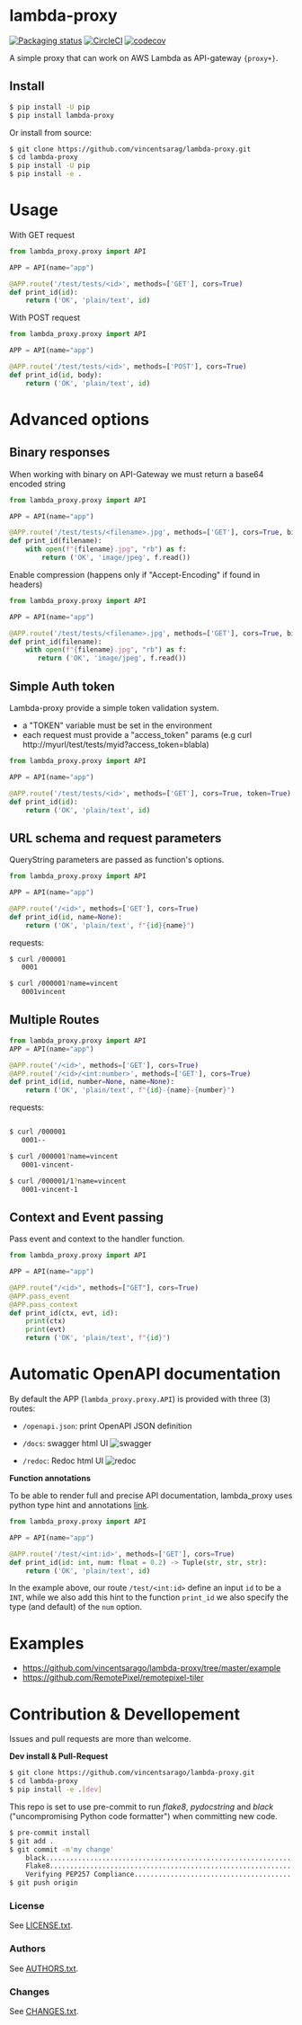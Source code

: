# lambda-proxy

[![Packaging status](https://badge.fury.io/py/lambda-proxy.svg)](https://badge.fury.io/py/rio-tiler-mosaic)
[![CircleCI](https://circleci.com/gh/vincentsarago/lambda-proxy.svg?style=svg)](https://circleci.com/gh/vincentsarago/lambda-proxy)
[![codecov](https://codecov.io/gh/vincentsarago/lambda-proxy/branch/master/graph/badge.svg)](https://codecov.io/gh/vincentsarago/lambda-proxy)

A simple proxy that can work on AWS Lambda as API-gateway `{proxy+}`.

## Install

```bash
$ pip install -U pip
$ pip install lambda-proxy
```

Or install from source:

```bash
$ git clone https://github.com/vincentsarag/lambda-proxy.git
$ cd lambda-proxy
$ pip install -U pip
$ pip install -e .
```

# Usage

With GET request

```python
from lambda_proxy.proxy import API

APP = API(name="app")

@APP.route('/test/tests/<id>', methods=['GET'], cors=True)
def print_id(id):
    return ('OK', 'plain/text', id)
```

With POST request

```python
from lambda_proxy.proxy import API

APP = API(name="app")

@APP.route('/test/tests/<id>', methods=['POST'], cors=True)
def print_id(id, body):
    return ('OK', 'plain/text', id)
```

# Advanced options

## Binary responses

When working with binary on API-Gateway we must return a base64 encoded string

```python
from lambda_proxy.proxy import API

APP = API(name="app")

@APP.route('/test/tests/<filename>.jpg', methods=['GET'], cors=True, binary_b64encode=True)
def print_id(filename):
    with open(f"{filename}.jpg", "rb") as f:
        return ('OK', 'image/jpeg', f.read())

```
Enable compression (happens only if "Accept-Encoding" if found in
headers)

```python
from lambda_proxy.proxy import API

APP = API(name="app")

@APP.route('/test/tests/<filename>.jpg', methods=['GET'], cors=True, binary_b64encode=True, payload_compression_method="gzip")
def print_id(filename):
    with open(f"{filename}.jpg", "rb") as f:
       return ('OK', 'image/jpeg', f.read())
```

## Simple Auth token

Lambda-proxy provide a simple token validation system.

-  a "TOKEN" variable must be set in the environment
-  each request must provide a "access_token" params (e.g curl
   http://myurl/test/tests/myid?access_token=blabla)

```python
from lambda_proxy.proxy import API

APP = API(name="app")

@APP.route('/test/tests/<id>', methods=['GET'], cors=True, token=True)
def print_id(id):
    return ('OK', 'plain/text', id)
```

## URL schema and request parameters

QueryString parameters are passed as function's options.

```python
from lambda_proxy.proxy import API

APP = API(name="app")

@APP.route('/<id>', methods=['GET'], cors=True)
def print_id(id, name=None):
    return ('OK', 'plain/text', f"{id}{name}")
```

requests:

```bash
$ curl /000001
   0001

$ curl /000001?name=vincent
   0001vincent
```

## Multiple Routes


```python
from lambda_proxy.proxy import API
APP = API(name="app")

@APP.route('/<id>', methods=['GET'], cors=True)
@APP.route('/<id>/<int:number>', methods=['GET'], cors=True)
def print_id(id, number=None, name=None):
    return ('OK', 'plain/text', f"{id}-{name}-{number}")
```
requests:

```bash

$ curl /000001
   0001--

$ curl /000001?name=vincent
   0001-vincent-

$ curl /000001/1?name=vincent
   0001-vincent-1
```

## Context and Event passing

Pass event and context to the handler function.

```python
from lambda_proxy.proxy import API

APP = API(name="app")

@APP.route("/<id>", methods=["GET"], cors=True)
@APP.pass_event
@APP.pass_context
def print_id(ctx, evt, id):
    print(ctx)
    print(evt)
    return ('OK', 'plain/text', f"{id}")
```

# Automatic OpenAPI documentation

By default the APP (`lambda_proxy.proxy.API`) is provided with three (3) routes: 
- `/openapi.json`: print OpenAPI JSON definition 

- `/docs`: swagger html UI 
![swagger](https://user-images.githubusercontent.com/10407788/58707335-9cbb0480-8382-11e9-927f-8d992cf2531a.jpg)

- `/redoc`: Redoc html UI 
![redoc](https://user-images.githubusercontent.com/10407788/58707338-9dec3180-8382-11e9-8dec-18173e39258f.jpg)

**Function annotations**

To be able to render full and precise API documentation, lambda_proxy uses python type hint and annotations [link](https://www.python.org/dev/peps/pep-3107/).

```python
from lambda_proxy.proxy import API

APP = API(name="app")

@APP.route('/test/<int:id>', methods=['GET'], cors=True)
def print_id(id: int, num: float = 0.2) -> Tuple(str, str, str):
    return ('OK', 'plain/text', id)
```

In the example above, our route `/test/<int:id>` define an input `id` to be a `INT`, while we also add this hint to the function `print_id` we also specify the type (and default) of the `num` option. 




# Examples

-  https://github.com/vincentsarago/lambda-proxy/tree/master/example
-  https://github.com/RemotePixel/remotepixel-tiler


# Contribution & Devellopement

Issues and pull requests are more than welcome.

**Dev install & Pull-Request**

```bash
$ git clone https://github.com/vincentsarago/lambda-proxy.git
$ cd lambda-proxy
$ pip install -e .[dev]
```

This repo is set to use pre-commit to run *flake8*, *pydocstring* and
   *black* ("uncompromising Python code formatter") when committing new
   code.

```bash
$ pre-commit install
$ git add .
$ git commit -m'my change'
    black....................................................................Passed
    Flake8...................................................................Passed
    Verifying PEP257 Compliance..............................................Passed
$ git push origin
```

### License

See [LICENSE.txt](/LICENSE.txt>).

### Authors

See [AUTHORS.txt](/AUTHORS.txt>).

### Changes

See [CHANGES.txt](/CHANGES.txt>).

